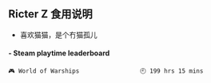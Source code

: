 ## Ricter Z 食用说明
- 喜欢猫猫，是个冇猫孤儿

<!-- steam-box start -->
#### - Steam playtime leaderboard
```text
🎮 World of Warships                 🕘 199 hrs 15 mins
```
<!-- Powered by https://github.com/YouEclipse/steam-box . -->
<!-- steam-box end -->
